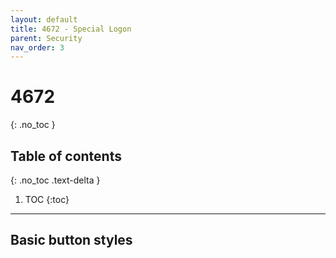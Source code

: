 ```yaml
---
layout: default
title: 4672 - Special Logon
parent: Security
nav_order: 3
---
```

# 4672
{: .no_toc }

## Table of contents
{: .no_toc .text-delta }

1. TOC
{:toc}

---
## Basic button styles
